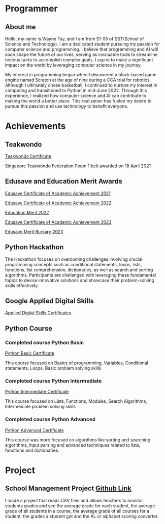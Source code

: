# Programmer
## About me

Hello, my name is Wayne Tay, and I am from S1-05 of SST(School of Science and Technology). I am a dedicated student pursuing my passion for computer science and programming. I believe that programming and AI will soon shape the future of our lives, serving as invaluable tools to streamline tedious tasks to accomplish complex goals. I aspire to make a significant impact on the world by leveraging computer science in my journey.

My interest in programming began when I discovered a block-based game engine named Scratch at the age of nine during a CCA trial for robotics. Although I ultimately chose basketball, I continued to nurture my interest in computing and transitioned to Python in mid-June 2022. Through this experience, I realized how computer science and AI can contribute to making the world a better place. This realization has fueled my desire to pursue this passion and use technology to benefit everyone.

# Achievements

## Teakwondo

[Teakwondo Certificate](https://drive.google.com/file/d/1F4Jrqddo1XEp6kBksI6pMsvIzaTxAKm7/view?usp=sharing)

   Singapore Teakwondo Federation Poom 1 belt awarded on 18 April 2021

## Edusave and Education Merit Awards

[Edusave Certificate of Academic Achievement 2021](https://drive.google.com/file/d/13v4U1EePJa2iz3OSBa3FEcC_AtVcz4ez/view?usp=sharing)

[Edusave Certificate of Academic Achievement 2022](https://drive.google.com/file/d/1wORXn-IGtX-5c9DnIYzqm9u74HWrUszf/view?usp=sharing)

[Education Merit 2022](https://drive.google.com/file/d/1cCqGZaIMWQMYWtb4rDKcsaGLWLpfqPga/view?usp=sharing)

[Edusave Certificate of Academic Achievement 2023](https://drive.google.com/file/d/18zNMwwIXhKTkP1U0Sht0a6X8qY7iA0Kh/view?usp=sharing)

[Edusave Merit Bursary 2023](https://drive.google.com/file/d/1sm-piSqrv3Rb-sqzw69u9snZO7M7Mi7M/view?usp=sharing)
   
## Python Hackathon
   The Hackathon focuses on overcoming challenges involving crucial programming concepts such as conditional statements, loops, lists, functions, list comprehension, dictionaries, as well as search and sorting algorithms. Participants are challenged with leveraging these fundamental topics to devise innovative solutions and showcase their problem-solving skills effectively.

## Google Applied Digital Skills

[Applied Digital Skills Certificates](https://drive.google.com/drive/folders/1mqsUeLbupJW3bIGpuwfIankx0mz0M8g2?usp=drive_link)

## Python Course
### Completed course Python Basic

[Python Basic Certificate](https://drive.google.com/file/d/1dGVgOLhJNbmEaooJqr7THHNGReKWevQV/view?usp=sharing)

This course focused on Basics of programming, Variables, Conditional statements, Loops, Basic problem solving skills

### Completed course Python Intermediate

[Python Intermediate Certificate](https://drive.google.com/file/d/1WwniuBjwVl92bOIZeUX6wWhrB4E1rayP/view?usp=sharing)

This course focused on Lists, Functions, Modules, Search Algorithms, Intermediate problem solving skills

### Completed course Python Advanced

[Python Advanced Certificate](https://drive.google.com/file/d/1dQt8kFBQD5luMZRsqgFJK-VYazzBxrWb/view?usp=sharing)

This course was more focused on algorithms like sorting and searching algorithms, input parsing and advanced techniques related to lists, functions and dictionaries.
# Project

## School Management Project [Github Link](https://github.com/Wayne005/Student-Management-Project)

I made a project that reads CSV files and allows teachers to monitor students grades and see the average grade for each student, the average grade of all students in a course, the average grade of all courses for a student, the grades a student got and the AL or alphabet scoring converter.

